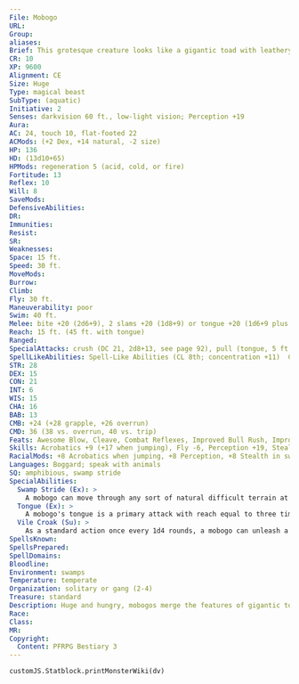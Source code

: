 ```yaml
---
File: Mobogo
URL: 
Group: 
aliases: 
Brief: This grotesque creature looks like a gigantic toad with leathery wings, fangs, horns, and three bulbous eyes.
CR: 10
XP: 9600
Alignment: CE
Size: Huge
Type: magical beast
SubType: (aquatic)
Initiative: 2
Senses: darkvision 60 ft., low-light vision; Perception +19
Aura: 
AC: 24, touch 10, flat-footed 22
ACMods: (+2 Dex, +14 natural, -2 size)
HP: 136
HD: (13d10+65)
HPMods: regeneration 5 (acid, cold, or fire)
Fortitude: 13
Reflex: 10
Will: 8
SaveMods: 
DefensiveAbilities: 
DR: 
Immunities: 
Resist: 
SR: 
Weaknesses: 
Space: 15 ft.
Speed: 30 ft.
MoveMods: 
Burrow: 
Climb: 
Fly: 30 ft.
Maneuverability: poor
Swim: 40 ft.
Melee: bite +20 (2d6+9), 2 slams +20 (1d8+9) or tongue +20 (1d6+9 plus grab and pull)
Reach: 15 ft. (45 ft. with tongue)
Ranged: 
SpecialAttacks: crush (DC 21, 2d8+13, see page 92), pull (tongue, 5 ft.), swallow whole (2d6+13 bludgeoning damage, AC 17, 13 hp), vile croak
SpellLikeAbilities: Spell-Like Abilities (CL 8th; concentration +11)  Constant-pass without trace, speak with animals   At Will-charm animal (DC 14), create water, sound burst (DC 15)   3/day-control water, fog cloud, gust of wind (DC 15), plant growth, quench (DC 16), soften earth and stone (DC 15)
STR: 28
DEX: 15
CON: 21
INT: 6
WIS: 15
CHA: 16
BAB: 13
CMB: +24 (+28 grapple, +26 overrun)
CMD: 36 (38 vs. overrun, 40 vs. trip)
Feats: Awesome Blow, Cleave, Combat Reflexes, Improved Bull Rush, Improved Overrun, Iron Will, Power Attack
Skills: Acrobatics +9 (+17 when jumping), Fly -6, Perception +19, Stealth +0 (+8 in swamps), Swim +17
RacialMods: +8 Acrobatics when jumping, +8 Perception, +8 Stealth in swamps
Languages: Boggard; speak with animals
SQ: amphibious, swamp stride
SpecialAbilities:
  Swamp Stride (Ex): >
    A mobogo can move through any sort of natural difficult terrain at its normal speed while within a swamp. Magically altered terrain affects it normally.
  Tongue (Ex): >
    A mobogo's tongue is a primary attack with reach equal to three times the mobogo's normal reach (45 feet for a typical mobogo). A mobogo does not gain the  grappled condition when using its tongue to grapple a foe.
  Vile Croak (Su): >
    As a standard action once every 1d4 rounds, a mobogo can unleash a thunderous croak. Any non-boggard or non-mobogo within 50 feet of the mobogo must make a DC 19 Will save or become staggered for 1d4 rounds. Once a creature makes its saving throw against a particular mobogo's vile croak, it is immune to that mobogo's croak for 24 hours. Any boggards or mobogos within the area of a mobogo's vile croak gains a +2 morale bonus on attack rolls and saving throws against fear effects for 1 round. The save DC is Charisma-based.
SpellsKnown: 
SpellsPrepared: 
SpellDomains: 
Bloodline: 
Environment: swamps
Temperature: temperate
Organization: solitary or gang (2-4)
Treasure: standard
Description: Huge and hungry, mobogos merge the features of gigantic toads and swampy dragons, and lair in the deepest, oldest swamps. Here, whole tribes of boggards serve the beasts' fickle, capricious whims.  Mobogos reside in the most primal swamps of the world, grotesque eldritch wildernesses unchanged for centuries. Boggards believe that in ancient times, after their fecund demon goddess deposited her frogspawn in the muddy morass of the world's still-forming continents, mobogos were among the first creatures to emerge. Ever since, the mobogos have slept and fed, preying upon the beasts of their fetid meres, growing huge and lethargic, and dreaming inscrutable amphibious dreams of their godly mother's return. Nearly all mobogos are attended by tribes of boggards. Mobogos care little for matters of origins and philosophies-they care only for the endless sacrifices of food, victims, and pleasing swamp art brought to them by their obedient tribes.  A mobogo is 18 feet tall and weighs 12,000 pounds.
Race: 
Class: 
MR: 
Copyright:
  Content: PFRPG Bestiary 3
---
```

```dataviewjs
customJS.Statblock.printMonsterWiki(dv)
```
